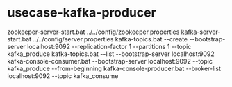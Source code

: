 # usecase-kafka-producer
zookeeper-server-start.bat ../../config/zookeeper.properties
kafka-server-start.bat ../../config/server.properties
kafka-topics.bat --create --bootstrap-server localhost:9092 --replication-factor 1 --partitions 1 --topic kafka_produce
kafka-topics.bat --list --bootstrap-server localhost:9092
kafka-console-consumer.bat --bootstrap-server localhost:9092 --topic kafka_produce --from-beginning
kafka-console-producer.bat --broker-list localhost:9092 --topic kafka_consume

